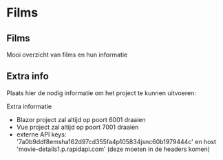 # Films

## Films
Mooi overzicht van films en hun informatie

## Extra info
Plaats hier de nodig informatie om het 
project te kunnen uitvoeren:

Extra informatie
- Blazor project zal altijd op poort 6001 draaien
- Vue project zal altijd op poort 7001 draaien
- externe API keys: '7a0b9ddf8emsha162d97cd355fa4p105834jsnc60b1979444c' en host 'movie-details1.p.rapidapi.com' (deze moeten in de headers komen)
